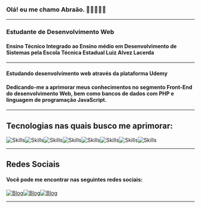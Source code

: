 ### Olá! eu me chamo Abraão. 👋🏽🧑🏽‍💻<Br>

<hr/>

### Estudante de Desenvolvimento Web
#### Ensino Técnico Integrado ao Ensino médio em Desenvolvimento de Sistemas pela Escola Técnica Estadual Luiz Alvez Lacerda 

<hr>

#### Estudando desenvolvimento web através da plataforma Udemy
#### Dedicando-me a aprimorar meus conhecimentos no segmento Front-End do desenvolvimento Web, bem como bancos de dados com PHP e linguagem de programação JavaScript.
<hr>

## Tecnologias nas quais busco me aprimorar:

![Skills](https://img.shields.io/badge/HTML5-E34F26?style=for-the-badge&logo=html5&logoColor=white)![Skills](https://img.shields.io/badge/CSS3-1572B6?style=for-the-badge&logo=css3&logoColor=white)![Skills](https://img.shields.io/badge/JavaScript-323330?style=for-the-badge&logo=javascript&logoColor=F7DF1E)![Skills](https://img.shields.io/badge/Sass-CC6699?style=for-the-badge&logo=sass&logoColor=white)![Skills](https://img.shields.io/badge/Bootstrap-563D7C?style=for-the-badge&logo=bootstrap&logoColor=white)![Skills](https://img.shields.io/badge/PHP-777BB4?style=for-the-badge&logo=php&logoColor=white)![Skills](https://img.shields.io/badge/MySQL-005C84?style=for-the-badge&logo=mysql&logoColor=white)![Skills](https://img.shields.io/badge/Ionic-3880FF?style=for-the-badge&logo=ionic&logoColor=white)



<hr>

## Redes Sociais
#### Você pode me encontrar nas seguintes redes sociais:

[![Blog](https://img.shields.io/badge/Instagram-E4405F?style=for-the-badge&logo=instagram&logoColor=white)](https://www.instagram.com/abraao_fsantos/)[![Blog](https://img.shields.io/badge/Facebook-1877F2?style=for-the-badge&logo=facebook&logoColor=white)](https://www.facebook.com/profile.php?id=61554218602385)[![Blog](https://img.shields.io/badge/LinkedIn-0077B5?style=for-the-badge&logo=linkedin&logoColor=white)](https://www.linkedin.com/in/abra%C3%A3o-filipi-aaa915273/)
<hr>

